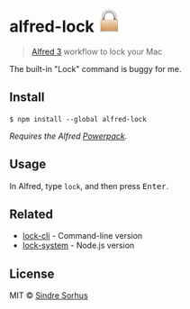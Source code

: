 # alfred-lock <img src="icon.png" width="40">

> [Alfred 3](https://www.alfredapp.com) workflow to lock your Mac

The built-in "Lock" command is buggy for me.


## Install

```
$ npm install --global alfred-lock
```

*Requires the Alfred [Powerpack](https://www.alfredapp.com/powerpack/).*


## Usage

In Alfred, type `lock`, and then press <kbd>Enter</kbd>.


## Related

- [lock-cli](https://github.com/sindresorhus/lock-cli) - Command-line version
- [lock-system](https://github.com/sindresorhus/lock-system) - Node.js version


## License

MIT © [Sindre Sorhus](https://sindresorhus.com)
